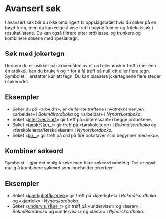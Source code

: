 
# Avansert søk
I avansert søk blir du ikke omdirigert til oppslagsordet hvis du søker på en bøyd form, men du kan velge å vise treff i bøyde former og fritekstssøk i resultatlistene. Du kan også filtrere etter ordklasse, og trunkere og kombinere søkene med spesialtegn.

## Søk med jokertegn

Dersom du er usikker på skrivemåten av et ord eller ønsker treff i mer enn én artikkel, kan du bruke <kbd>%</kbd> og <kbd>\*</kbd> for å få treff på null, ett eller flere tegn. Symbolet <kbd>\_</kbd> erstatter kun ett tegn. Du kan plassere jokertegnene flere steder i søkeordet.

## Eksempler

*   Søker du på «[arbeid\*r](https://ordbokene.no/bm,nn/search?q=arbeid%2ar&scope=ei)», er de første treffene i nedtrekksmenyen «arbeider» i _Bokmålsordboka_ og «arbeidar» i _Nynorskordboka_.
*   Søket «[inter%es%ant](https://ordbokene.no/bm,nn/search?q=inter%25es%25ant&scope=ei)» gir treff på «interessant» i begge ordbøkene.
*   Søket «[førsk%lær\_r](https://ordbokene.no/bm,nn/search?q=f%C3%B8rsk%25l%C3%A6r_r&scope=ei)» gir treff på «førskolelærer» i _Bokmålsordboka_ og «førskolelærar/førskulelærar» i _Nynorskordboka_.
*   Søket «[ku\_\_](https://ordbokene.no/bm,nn/search?q=ku__&scope=e)» gir treff på ord på fire bokstaver som begynner med «ku».

## Kombiner søkeord

Symbolet <kbd>|</kbd> gjør det mulig å søke med flere søkeord samtidig. Det er også mulig å kombinere søkeord som inneholder jokertegn.

## Eksempler

*   Søket «[kjærlighet|kjærleik](https://ordbokene.no/bm,nn/search?q=kj%C3%A6rlighet%7Ckj%C3%A6rleik&scope=ei)» gir treff på «kjærlighet» i _Bokmålsordboka_ og «kjærleik» i _Nynorskordboka_.
*   Søket «[undervis\_r|lær\_r](https://ordbokene.no/bm,nn/search?q=undervis_r%7Cl%C3%A6r_r&scope=ei)» gir treff på «underviser» og «lærer» i _Bokmålsordboka_ og «undervisar» og «lærar» i _Nynorskordboka_.